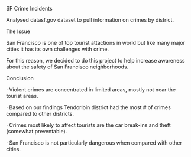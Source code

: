 SF Crime Incidents

Analysed datasf.gov dataset to pull information on crimes by district. 

The Issue

San Francisco is one of top tourist attactions in world but like many major cities it has its own challenges with crime.  

For this reason, we decided to do this project to help increase awareness about the safety of San Francisco neighborhoods.



Conclusion


· Violent crimes are concentrated in limited areas, mostly not near the tourist areas.

· Based on our findings Tendorloin district had the most # of crimes compared to other districts. 

· Crimes most likely to affect tourists are the car break-ins and theft (somewhat preventable).

· San Francisco is not particularly dangerous when compared with other cities.

